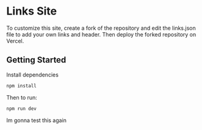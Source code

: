 # Links Site

To customize this site, create a fork of the repository and edit the links.json file to add your own links and header.
Then deploy the forked repository on Vercel.

## Getting Started

Install dependencies
```bash
npm install
```

Then to run:
```bash
npm run dev
```
Im gonna test this again
